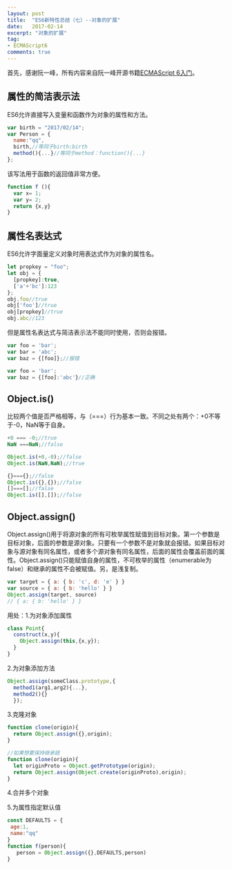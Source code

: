 ```yaml
---
layout: post
title:  "ES6新特性总结（七）--对象的扩展"
date:   2017-02-14
excerpt: "对象的扩展"
tag:
- ECMAScript6
comments: true
---
```


首先，感谢阮一峰，所有内容来自阮一峰开源书籍[ECMAScript 6入门](http://es6.ruanyifeng.com/#README)。

## 属性的简洁表示法

ES6允许直接写入变量和函数作为对象的属性和方法。

```js
var birth = "2017/02/14";
var Person = {
  name:"qq",
  birth,//等同于birth:birth
  method(){...}//等同于method：function(){...}
};
```

该写法用于函数的返回值非常方便。

```js
function f (){
  var x= 1;
  var y= 2;
  return {x,y}
}
```

## 属性名表达式

ES6允许字面量定义对象时用表达式作为对象的属性名。

```js
let propkey = "foo";
let obj = {
  [propkey]:true,
  ['a'+'bc']:123
};
obj.foo//true
obj['foo']//true
obj[propkey]//true
obj.abc//123
```

但是属性名表达式与简洁表示法不能同时使用，否则会报错。

```js
var foo = 'bar';
var bar = 'abc';
var baz = {[foo]};//报错

var foo = 'bar';
var baz = {[foo]:'abc'}//正确
```

## Object.is()

比较两个值是否严格相等，与（===）行为基本一致。不同之处有两个：+0不等于-0，NaN等于自身。

```js
+0 === -0;//true
NaN ===NaN;//false

Object.is(+0,-0);//false
Object.is(NaN,NaN);//true

{}==={};//false
Object.is({},{});//false
[]===[];//false
Object.is([],[]);//false
```

## Object.assign()

Object.assign()用于将源对象的所有可枚举属性赋值到目标对象。第一个参数是目标对象，后面的参数是源对象。只要有一个参数不是对象就会报错。如果目标对象与源对象有同名属性，或者多个源对象有同名属性，后面的属性会覆盖前面的属性。Object.assign()只能赋值自身的属性，不可枚举的属性（enumerable为false）和继承的属性不会被赋值。另，是浅复制。

```js
var target = { a: { b: 'c', d: 'e' } }
var source = { a: { b: 'hello' } }
Object.assign(target, source)
// { a: { b: 'hello' } }
```

用处：1.为对象添加属性

```js
class Point{
  construct(x,y){
    Object.assign(this,{x,y});
  }
}
```

2.为对象添加方法

```js
Object.assign(someClass.prototype,{
  method1(arg1,arg2){...},
  method2(){}
  });
```

3.克隆对象

```js
function clone(origin){
  return Object.assign({},origin);
}

//如果想要保持继承链
function clone(origin){
  let originProto = Object.getPrototype(origin);
  return Object.assign(Object.create(originProto),origin);
}
```

 4.合并多个对象

 5.为属性指定默认值

 ```js
 const DEFAULTS = {
  age:1,
  name:"qq"
 }
 function f(person){
    person = Object.assign({},DEFAULTS,person)
 }
 ```

 